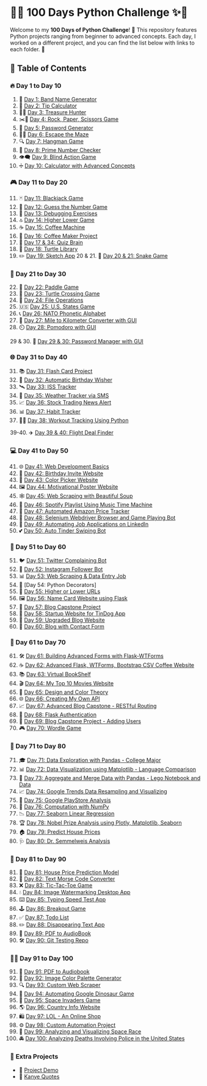 # 🚀✨ **100 Days Python Challenge** ✨🚀

Welcome to my **100 Days of Python Challenge**! 🐍 This repository features Python projects ranging from beginner to advanced concepts. Each day, I worked on a different project, and you can find the list below with links to each folder. 🌟

## 📜 **Table of Contents**


### 🔥 **Day 1 to Day 10**
1. 🎵 [Day 1: Band Name Generator](Day_1_Band_name_generator/)
2. 💸 [Day 2: Tip Calculator](Day_2_Tip_Calculator/)
3. 🏴‍☠️ [Day 3: Treasure Hunter](Day_3_Treasure_hunter/)
4. ✂️🧻 [Day 4: Rock, Paper, Scissors Game](Day_4_Rock_Paper_scissors_game/)
5. 🔐 [Day 5: Password Generator](Day_5_Password_Generator/)
6. 🏃‍♂️ [Day 6: Escape the Maze](Day_6/)
7. 🔍 [Day 7: Hangman Game](Day_7_Hangman_Game/)
8. 🔢 [Day 8: Prime Number Checker](Day_8_Prime_number_checker/)
9. 👁️‍🗨️ [Day 9: Blind Action Game](Day_9_Blind_Action_Game/)
10. ➗ [Day 10: Calculator with Advanced Concepts](Day_10_Calculator_with_advance_concepts/)


### 🎮 **Day 11 to Day 20**
11. 🃏 [Day 11: Blackjack Game](Day_11_BlackJack_Game/)
12. 🎲 [Day 12: Guess the Number Game](Day_12_Guess_the_number_game/)
13. 🐞 [Day 13: Debugging Exercises](Day_13/)
14. 🔝 [Day 14: Higher Lower Game](Day_14_Higher_lower_game/)
15. ☕ [Day 15: Coffee Machine](Day_15_Coffee_Machine/)
16. 🍵 [Day 16: Coffee Maker Project](Day_16_Coffee_Maker_Project/)
17. 🧠 [Day 17 & 34: Quiz Brain](Day_17_&_34_Quiz_brain/)
18. 🐢 [Day 18: Turtle Library](Day_18_Turtle_library/)
19. ✏️ [Day 19: Sketch App](Day_19_Sketch_app/)
20 & 21. 🐍 [Day 20 & 21: Snake Game](Day_20_&_21_Snake_Game/)


### 🎨 **Day 21 to Day 30**
22. 🏓 [Day 22: Paddle Game](Day_22_Paddle_game/)
23. 🚦 [Day 23: Turtle Crossing Game](Day_23_Turtle_game/)
24. 📂 [Day 24: File Operations](Day_24_File_operations/)
25. 🇺🇸 [Day 25: U.S. States Game](Day_25_US_State_Game/)
26. 📞 [Day 26: NATO Phonetic Alphabet](Day_26/)
27. 📏 [Day 27: Mile to Kilometer Converter with GUI](Day_27-Mile_to_kilometer_converter_with_gui/)
28. ⏲️ [Day 28: Pomodoro with GUI](Day_28-Pomodoro_with_GUI/)
    
29 & 30. 🔑 [Day 29 & 30: Password Manager with GUI](Day_29_&_30-Password_Manager_with_GUI/)


### 🌐 **Day 31 to Day 40**
31. 📚 [Day 31: Flash Card Project](Day_31-Flash_Card_Project/)
32. 🎉 [Day 32: Automatic Birthday Wisher](Day_32-Automatic_Birthday_Wisher/)
33. 🛰️ [Day 33: ISS Tracker](Day_33-ISS_Tracker/)
35. 📱 [Day 35: Weather Tracker via SMS](Day_35-Weather_Tracker_Through_SMS/)
36. 📈 [Day 36: Stock Trading News Alert](Day_36-Stock_Trading_News_Alert_Project/)
37. 📊 [Day 37: Habit Tracker](Day_37-Habit_Tracker/)
38. 🏋️‍♂️ [Day 38: Workout Tracking Using Python](Day_38-Workout_tracking_using_python/)
    
39-40. ✈️ [Day 39 & 40: Flight Deal Finder](Day_39_&_40-Flight_deal_Finder/)


### 💻 **Day 41 to Day 50**
41. 🌐 [Day 41: Web Development Basics](Day_41-Web_Foundation/)
42. 🎂 [Day 42: Birthday Invite Website](Day_42-Birthday_invite_website/)
43. 🎨 [Day 43: Color Picker Website](Day_43-Color_vocal_website/)
44. 🖼️ [Day 44: Motivational Poster Website](Day_44-Motivational_Poster_Website/)
45. 🕸️ [Day 45: Web Scraping with Beautiful Soup](Day_45-Web_Scrapping_with_beautiful_soup/)
46. 🎵 [Day 46: Spotify Playlist Using Music Time Machine](Day_46-Creating_a_spotify_playlist_using_music_time_machine/)
47. 🛒 [Day 47: Automated Amazon Price Tracker](Day_47-automated_amazon_price_tracker/)
48. 🤖 [Day 48: Selenium Webdriver Browser and Game Playing Bot](Day_48-Selenium_Webdriver_Browser_and_Game_Playing_Bot/)
49. 👔 [Day 49: Automating Job Applications on LinkedIn](Day_49-Automating_job_applications_on_linkedin/)
50. 💕 [Day 50: Auto Tinder Swiping Bot](Day_50-Auto_tinder_swiping_bot/)


### 📅 Day 51 to Day 60
51. 🐦 [Day 51: Twitter Complaining Bot](Day_51_Twitter_complaining_bot/)
52. 📸 [Day 52: Instagram Follower Bot](Day_52_Instagram_follower_bot/)
53. 📊 [Day 53: Web Scraping & Data Entry Job](Day_53_Web_scrapping_&_data_entry_job/)
54. 📜 [Day 54: Python Decorators]
55. 🔗 [Day 55: Higher or Lower URLs](Day_55_Higher_or_lower_urls/)
56. 🖼️ [Day 56: Name Card Website using Flask](Day_56_Name_Card_Website_using_Flask/)
57. 📝 [Day 57: Blog Capstone Project](Day_57_Blog_Capstone_Project/)
58. 🚀 [Day 58: Startup Website for TinDog App](Day_58_Startup_Website_for_TinDog_App/)
59. 🔄 [Day 59: Upgraded Blog Website](Day_59_Upgraded_blog_website/)
60. 📧 [Day 60: Blog with Contact Form](Day_60_Blog_with_contact_form/)


### 📅 Day 61 to Day 70
61. 🛠️ [Day 61: Building Advanced Forms with Flask-WTForms](Day_61_Building_advanced_froms_with_flask_WTForms/)
62. ☕ [Day 62: Advanced Flask, WTForms, Bootstrap CSV Coffee Website](Day_62_Advanced_Flask,WTForms,Bootstrap_CSV_Coffee_Website/)
63. 📚 [Day 63: Virtual BookShelf](Day_63_Virtual_BookShelf/)
64. 🎬 [Day 64: My Top 10 Movies Website](Day_64_My_Top_10_Movies_Website/)
65. 🎨 [Day 65: Design and Color Theory](Day_65_It's_about_designing_and_color_theory_so_no_projec_here/)
66. 🌐 [Day 66: Creating My Own API](Day_66_Creating_my_own_API/)
67. 📈 [Day 67: Advanced Blog Capstone - RESTful Routing](Day_67_Advanced_blog_capstone_restful_routing/)
68. 🔑 [Day 68: Flask Authentication](Day_68_Flask_add/)
69. 👥 [Day 69: Blog Capstone Project - Adding Users](Day_69_Blog_capstone_project_adding_users/)
70. 🎮 [Day 70: Wordle Game](Day_70_Wordle-Game/)


### 📅 Day 71 to Day 80
71. 🎓 [Day 71: Data Exploration with Pandas - College Major](Day_72_Data_Exploration_with_pandas_college_major/)
72. 📊 [Day 72: Data Visualization using Matplotlib - Language Comparison](Day_73_Data_Visualization_using_Matplotlib_Language_comparison/)
73. 🔄 [Day 73: Aggregate and Merge Data with Pandas - Lego Notebook and Data](Day_74_Aggregate_and_merge_data_pandas_Lego_Notebook_and_data/)
74. 📈 [Day 74: Google Trends Data Resampling and Visualizing](Day_75_Google_Trends_Data_Resampling_and_visualizing/)
75. 🏪 [Day 75: Google PlayStore Analysis](Day_76_Google_PlayStore_Analysis/)
76. 🧮 [Day 76: Computation with NumPy](Day_77_Computation_with_Numpy/)
77. 📉 [Day 77: Seaborn Linear Regression](Day_78_Seaborn_Linear_Regressio/)
78. 🏆 [Day 78: Nobel Prize Analysis using Plotly, Matplotlib, Seaborn](Day_79_Nobel_Prize_Analysis_using_plotly_Matplotlib_Seaborn/)
79. 🏠 [Day 79: Predict House Prices](Day_79_Nobel_Prize_Analysis_using_plotly_Matplotlib_Seaborn) 
80. 🩺 [Day 80: Dr. Semmelweis Analysis](Day_80_Dr_Semmelweis_Analysis/)


### 📅 Day 81 to Day 90
81. 🏡 [Day 81: House Price Prediction Model](Day_81_House_price_prediction_model/)
82. 📡 [Day 82: Text Morse Code Converter](Day_82_Text_Morse_Code_Converter/)
83. ❌ [Day 83: Tic-Tac-Toe Game](Day_84_Tic_ac_Toe_game/)
84. 💧 [Day 84: Image Watermarking Desktop App](Day_85_Image_watermarking_desktop_app/)
85. ⌨️ [Day 85: Typing Speed Test App](Day_86_Typing_Speed_Test_App/)
86. 🕹️ [Day 86: Breakout Game](Day_87_BreakoutGame/)
87. ✅ [Day 87: Todo List](Day_89_Todo_List/)
88. ✏️ [Day 88: Disappearing Text App](Day_90_Disappering_text_app/)
89. 📖 [Day 89: PDF to AudioBook](Day_91_PDF_TO_AudioBook/)
90. 🛠️ [Day 90: Git Testing Repo](git_testing_repo/)


### 🧑‍💻 **Day 91 to Day 100**
91. 📖 [Day 91: PDF to Audiobook](Day_91-PDF_TO_AudioBook/)
92. 🌈 [Day 92: Image Color Palette Generator](Day_92_Image_color_palette_generator/)
93. 🔍 [Day 93: Custom Web Scraper](Day_93_Custom_Web_Scrapper/)
94. 🦖 [Day 94: Automating Google Dinosaur Game](Day_94_Automating_Google_Dinosaur_game/)
95. 👾 [Day 95: Space Invaders Game](Day_95_Space_invaders_game/)
96. 🌎 [Day 96: Country Info Website](Day_96_Country_info_website/)
97. 🛍️ [Day 97: LOL - An Online Shop](Day_97_LOL_an_online_shop/)
98. ⚙️ [Day 98: Custom Automation Project](Day_98_Custom_atomation_project/)
99. 🌌 [Day 99: Analyzing and Visualizing Space Race](Day_99_analyzing_and_visualizing_space_race/)
100. 🚔 [Day 100: Analyzing Deaths Involving Police in the United States](Day_100_Analying_Deaths_involving_Police_in_the_United_States/)


### 🎉 **Extra Projects**
- 📝 [Project Demo](project_demo/)
- 🐻 [Kanye Quotes](Kanye_quotes/)









